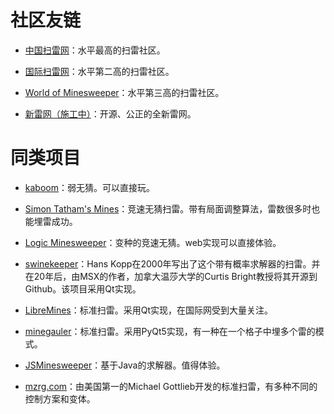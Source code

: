 # 社区友链

+ [中国扫雷网](saolei.wang)：水平最高的扫雷社区。

+ [国际扫雷网](minesweepergame.com)：水平第二高的扫雷社区。

+ [World of Minesweeper](minesweeper.online)：水平第三高的扫雷社区。

+ [新雷网（施工中）](https://github.com/putianyi889/Minesweeper-makes-me-happy)：开源、公正的全新雷网。

# 同类项目

+ [kaboom](https://pwmarcz.pl/kaboom/)：弱无猜。可以直接玩。

+ [Simon Tatham's Mines](https://www.chiark.greenend.org.uk/~sgtatham/puzzles/js/mines.html)：竞速无猜扫雷。带有局面调整算法，雷数很多时也能埋雷成功。

+ [Logic Minesweeper](https://www.logigames.com)：变种的竞速无猜。web实现可以直接体验。

+ [swinekeeper](https://github.com/curtisbright/swinekeeper)：Hans Kopp在2000年写出了这个带有概率求解器的扫雷。并在20年后，由MSX的作者，加拿大温莎大学的Curtis Bright教授将其开源到Github。该项目采用Qt实现。

+ [LibreMines](https://github.com/Bollos00/LibreMines)：标准扫雷。采用Qt实现，在国际网受到大量关注。

+ [minegauler](https://github.com/LewisGaul/minegauler)：标准扫雷。采用PyQt5实现，有一种在一个格子中埋多个雷的模式。

+ [JSMinesweeper](https://davidnhill.github.io/JSMinesweeper/)：基于Java的求解器。值得体验。

+ [mzrg.com](http://www.mzrg.com/js/mine/multi.html)：由美国第一的Michael Gottlieb开发的标准扫雷，有多种不同的控制方案和变体。

